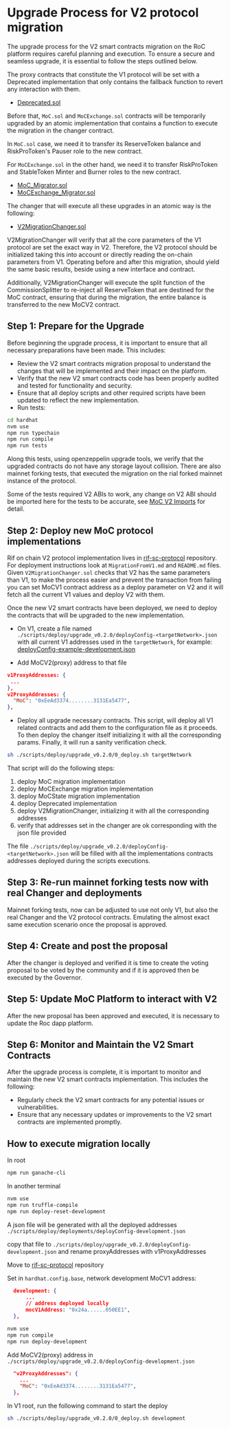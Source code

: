 # Upgrade Process for V2 protocol migration

The upgrade process for the V2 smart contracts migration on the RoC platform requires careful planning and execution. To ensure a secure and seamless upgrade, it is essential to follow the steps outlined below.

The proxy contracts that constitute the V1 protocol will be set with a Deprecated implementation that only contains the fallback function to revert any interaction with them.

- [Deprecated.sol](../../../contracts/V2_migration/Deprecated.sol)

Before that, `MoC.sol` and `MoCExchange.sol` contracts will be temporarily upgraded by an atomic implementation that contains a function to execute the migration in the changer contract.

In `MoC.sol` case, we need it to transfer its ReserveToken balance and RiskProToken's Pauser role  to the new contract.

For `MoCExchange.sol` in the other hand, we need it to transfer RiskProToken and StableToken Minter and Burner roles to the new contract.

- [MoC_Migrator.sol](../../../contracts/V2_migration/MoC_Migrator.sol)
- [MoCExchange_Migrator.sol](../../../contracts/V2_migration/MoCExchange_Migrator.sol)

The changer that will execute all these upgrades in an atomic way is the following:

- [V2MigrationChanger.sol](../../../contracts/changers/V2MigrationChanger.sol)

V2MigrationChanger will verify that all the core parameters of the V1 protocol are set the exact way in V2. Therefore, the V2 protocol should be initialized taking this into account or directly reading the on-chain parameters from V1. Operating before and after this migration, should yield the same basic results, beside using a new interface and contract.

Additionally, V2MigrationChanger will execute the split function of the CommissionSplitter to re-inject all ReserveToken that are destined for the MoC contract, ensuring that during the migration, the entire balance is transferred to the new MoCV2 contract.

## Step 1: Prepare for the Upgrade

Before beginning the upgrade process, it is important to ensure that all necessary preparations have been made. This includes:

- Review the V2 smart contracts migration proposal to understand the changes that will be implemented and their impact on the platform.
- Verify that the new V2 smart contracts code has been properly audited and tested for functionality and security.
- Ensure that all deploy scripts and other required scripts have been updated to reflect the new implementation.
- Run tests:

```sh
cd hardhat
nvm use
npm run typechain
npm run compile
npm run tests
```

Along this tests, using openzeppelin upgrade tools, we verify that the upgraded contracts do not have any storage layout collision.
There are also mainnet forking tests, that executed the migration on the rial forked mainnet instance of the protocol.

Some of the tests required V2 ABIs to work, any change on V2 ABI should be imported here for the tests to be accurate, see [MoC V2 Imports](../../../hardhat/dependencies/mocV2Imports/README.md) for detail.

## Step 2: Deploy new MoC protocol implementations

Rif on chain V2 protocol implementation lives in [rif-sc-protocol](https://github.com/money-on-chain/rif-sc-protocol) repository.
For deployment instructions look at `MigrationFromV1.md` and `README.md` files.
Given `V2MigrationChanger.sol` checks that V2 has the same parameters than V1, to make the process easier and prevent the transaction from failing you can set MoCV1 contract address as a deploy parameter on V2 and it will fetch all the current V1 values and deploy V2 with them.

Once the new V2 smart contracts have been deployed, we need to deploy the contracts that will be upgraded to the new implementation.

- On V1, create a file named `./scripts/deploy/upgrade_v0.2.0/deployConfig-<targetNetwork>.json` with all current V1 addresses used in the `targetNetwork`, for example: [deployConfig-example-development.json](./deployConfig-example-development.json)

- Add MoCV2(proxy) address to that file

```json
v1ProxyAddresses: {
 ...
},
v2ProxyAddresses: {
  "MoC": "0xEeAd3374........3131Ea5477",
},
```

- Deploy all upgrade necessary contracts.
This script, will deploy all V1 related contracts and add them to the configuration file as it proceeds. To then deploy the changer itself initializing it with all the corresponding params. Finally, it will run a sanity verification check.

```sh
sh ./scripts/deploy/upgrade_v0.2.0/0_deploy.sh targetNetwork
```

That script will do the following steps:

1. deploy MoC migration implementation
2. deploy MoCExchange migration implementation
3. deploy MoCState migration implementation
4. deploy Deprecated implementation
5. deploy V2MigrationChanger, initializing it with all the corresponding addresses
6. verify that addresses set in the changer are ok corresponding with the json file provided

The file `./scripts/deploy/upgrade_v0.2.0/deployConfig-<targetNetwork>.json` will be filled with all the implementations contracts addresses deployed during the scripts executions.

## Step 3: Re-run mainnet forking tests now with real Changer and deployments

Mainnet forking tests, now can be adjusted to use not only V1, but also the real Changer and the V2 protocol contracts. Emulating the almost exact same execution scenario once the proposal is approved.

## Step 4: Create and post the proposal

After the changer is deployed and verified it is time to create the voting proposal to be voted by the community and if it is approved then be executed by the Governor.

## Step 5: Update MoC Platform to interact with V2

After the new proposal has been approved and executed, it is necessary to update the Roc dapp platform.

## Step 6: Monitor and Maintain the V2 Smart Contracts

After the upgrade process is complete, it is important to monitor and maintain the new V2 smart contracts implementation. This includes the following:

- Regularly check the V2 smart contracts for any potential issues or vulnerabilities.
- Ensure that any necessary updates or improvements to the V2 smart contracts are implemented promptly.

## How to execute migration locally

In root

```sh
npm run ganache-cli
```

In another terminal

```sh
nvm use
npm run truffle-compile
npm run deploy-reset-development
```

A json file will be generated with all the deployed addresses
`./scripts/deploy/deployments/deployConfig-development.json`

copy that file to
`./scripts/deploy/upgrade_v0.2.0/deployConfig-development.json` and rename proxyAddresses with v1ProxyAddresses

Move to [rif-sc-protocol](https://github.com/money-on-chain/rif-sc-protocol) repository

Set in `hardhat.config.base`, network development MoCV1 address:

```json
  development: {
      ...
      // address deployed locally
      mocV1Address: "0x24a......050EE1",
  },
```

```sh
nvm use
npm run compile
npm run deploy-development
```

Add MoCV2(proxy) address in
`./scripts/deploy/upgrade_v0.2.0/deployConfig-development.json`

```json
  "v2ProxyAddresses": {
    ...
    "MoC": "0xEeAd3374........3131Ea5477",
  },
```

In V1 root, run the following command to start the deploy

```sh
sh ./scripts/deploy/upgrade_v0.2.0/0_deploy.sh development
```
